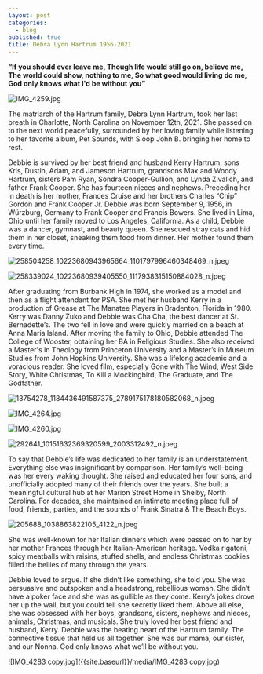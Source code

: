 ```yaml
---
layout: post
categories:
  - blog
published: true
title: Debra Lynn Hartrum 1956-2021
---
```


**“If you should ever leave me, 
	Though life would still go on, believe me, 
	The world could show, nothing to me, 
	So what good would living do me, 
	God only knows what I'd be without you”**
    
![IMG_4259.jpg]({{site.baseurl}}/media/IMG_4259.jpg)


The matriarch of the Hartrum family, Debra Lynn Hartrum, took her last breath in Charlotte, North Carolina on November 12th, 2021. She passed on to the next world peacefully, surrounded by her loving family while listening to her favorite album, Pet Sounds, with Sloop John B. bringing her home to rest. 

Debbie is survived by her best friend and husband Kerry Hartrum, sons Kris, Dustin, Adam, and Jameson Hartrum, grandsons Max and Woody Hartrum, sisters Pam Ryan, Sondra Cooper-Gullion, and Lynda Zivalich, and father Frank Cooper. She has fourteen nieces and nephews. Preceding her in death is her mother, Frances Cruise and her brothers Charles “Chip” Gordon and Frank Cooper Jr. 
Debbie was born September 9, 1956, in Würzburg, Germany to Frank Cooper and Francis Bowers. She lived in Lima, Ohio until her family moved to Los Angeles, California. As a child, Debbie was a dancer, gymnast, and beauty queen. She rescued stray cats and hid them in her closet, sneaking them food from dinner. Her mother found them every time. 

![258504258_10223680943965664_1101797996460348469_n.jpeg]({{site.baseurl}}/media/258504258_10223680943965664_1101797996460348469_n.jpeg)


![258339024_10223680939405550_1117938315150884028_n.jpeg]({{site.baseurl}}/media/258339024_10223680939405550_1117938315150884028_n.jpeg)


After graduating from Burbank High in 1974, she worked as a model and then as a flight attendant for PSA. She met her husband Kerry in a production of Grease at The Manatee Players in Bradenton, Florida in 1980. Kerry was Danny Zuko and Debbie was Cha Cha, the best dancer at St. Bernadette’s. The two fell in love and were quickly married on a beach at Anna Maria Island. After moving the family to Ohio, Debbie attended The College of Wooster, obtaining her BA in Religious Studies. She also received a Master's in Theology from Princeton University and a Master’s in Museum Studies from John Hopkins University. She was a lifelong academic and a voracious reader. She loved film, especially Gone with The Wind, West Side Story, White Christmas, To Kill a Mockingbird, The Graduate, and The Godfather.

![13754278_1184436491587375_2789175178180582068_n.jpeg]({{site.baseurl}}/media/13754278_1184436491587375_2789175178180582068_n.jpeg)

![IMG_4264.jpg]({{site.baseurl}}/media/IMG_4264.jpg)

![IMG_4260.jpg]({{site.baseurl}}/media/IMG_4260.jpg)

![292641_10151632369320599_2003312492_n.jpeg]({{site.baseurl}}/media/292641_10151632369320599_2003312492_n.jpeg)


To say that Debbie’s life was dedicated to her family is an understatement. Everything else was insignificant by comparison. Her family’s well-being was her every waking thought. She raised and educated her four sons, and unofficially adopted many of their friends over the years. She built a meaningful cultural hub at her Marion Street Home in Shelby, North Carolina. For decades, she maintained an intimate meeting place full of food, friends, parties, and the sounds of Frank Sinatra & The Beach Boys. 

![205688_1038863822105_4122_n.jpeg]({{site.baseurl}}/media/205688_1038863822105_4122_n.jpeg)


She was well-known for her Italian dinners which were passed on to her by her mother Frances through her Italian-American heritage. Vodka rigatoni, spicy meatballs with raisins, stuffed shells, and endless Christmas cookies filled the bellies of many through the years. 


Debbie loved to argue. If she didn’t like something, she told you. She was persuasive and outspoken and a headstrong, rebellious woman. She didn’t have a poker face and she was as gullible as they come. Kerry’s jokes drove her up the wall, but you could tell she secretly liked them. Above all else, she was obsessed with her boys, grandsons, sisters, nephews and nieces, animals, Christmas, and musicals. She truly loved her best friend and husband, Kerry. Debbie was the beating heart of the Hartrum family. The connective tissue that held us all together. She was our mama, our sister, and our Nonna. God only knows what we’ll be without you.

![IMG_4283 copy.jpg]({{site.baseurl}}/media/IMG_4283 copy.jpg)







